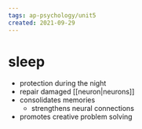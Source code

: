 ```yaml
---
tags: ap-psychology/unit5 
created: 2021-09-29
---
```


# sleep

- protection during the night
- repair damaged [[neuron|neurons]]
- consolidates memories
	- strengthens neural connections
- promotes creative problem solving 
